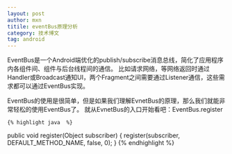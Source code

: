 ```yaml
---
layout: post
author: mxn
titile: eventBus原理分析
category: 技术博文
tag: android
---
```



EventBus是一个Android端优化的publish/subscribe消息总线，简化了应用程序内各组件间、组件与后台线程间的通信。
比如请求网络，等网络返回时通过Handler或Broadcast通知UI，两个Fragment之间需要通过Listener通信，这些需求都可以通过EventBus实现。

EventBus的使用是很简单，但是如果我们理解EvnetBus的原理，那么我们就能非常轻松的使用EventBus了。
就从EvnetBus的入口开始看吧：EventBus.register

    {% highlight java  %}
public void register(Object subscriber) {
       register(subscriber, DEFAULT_METHOD_NAME, false, 0);
   }
     {% endhighlight %}

<!-- more -->